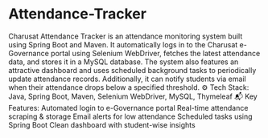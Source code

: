 # Attendance-Tracker
 Charusat Attendance Tracker is an attendance monitoring system built using Spring Boot and Maven. It automatically logs in to the Charusat e-Governance portal using Selenium WebDriver, fetches the latest attendance data, and stores it in a MySQL database. The system also features an attractive dashboard and uses scheduled background tasks to periodically update attendance records. Additionally, it can notify students via email when their attendance drops below a specified threshold.  ⚙️ Tech Stack: Java, Spring Boot, Maven, Selenium WebDriver, MySQL, Thymeleaf 📬 Key Features:  Automated login to e-Governance portal  Real-time attendance scraping & storage  Email alerts for low attendance  Scheduled tasks using Spring Boot  Clean dashboard with student-wise insights
